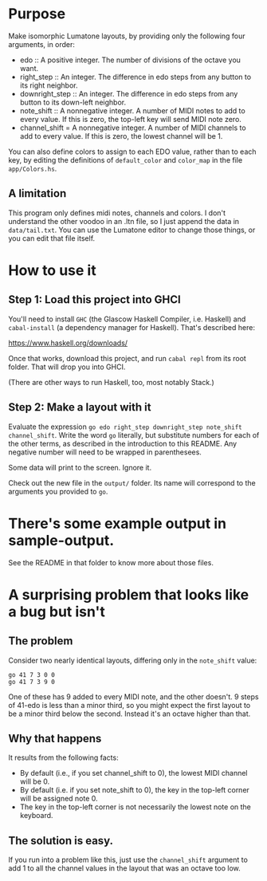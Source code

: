 # Purpose

Make isomorphic Lumatone layouts,
by providing only the following four arguments, in order:
* edo :: A positive integer. The number of divisions of the octave you want.
* right_step :: An integer. The difference in edo steps from any button to its right neighbor.
* downright_step :: An integer. The difference in edo steps from any button to its down-left neighbor.
* note_shift :: A nonnegative integer. A number of MIDI notes to add to every value. If this is zero, the top-left key will send MIDI note zero.
* channel_shift = A nonnegative integer. A number of MIDI channels to add to every value. If this is zero, the lowest channel will be 1.

You can also define colors to assign to each EDO value,
rather than to each key,
by editing the definitions of `default_color` and `color_map`
in the file `app/Colors.hs`.

## A limitation

This program only defines midi notes, channels and colors.
I don't understand the other voodoo in an .ltn file,
so I just append the data in `data/tail.txt`.
You can use the Lumatone editor to change those things,
or you can edit that file itself.


# How to use it

## Step 1: Load this project into GHCI

You'll need to install `GHC` (the Glascow Haskell Compiler, i.e. Haskell)
and `cabal-install` (a dependency manager for Haskell).
That's described here:

https://www.haskell.org/downloads/

Once that works, download this project,
and run `cabal repl` from its root folder.
That will drop you into GHCI.

(There are other ways to run Haskell, too, most notably Stack.)

## Step 2: Make a layout with it

Evaluate the expression `go edo right_step downright_step note_shift channel_shift`. Write the word `go` literally, but substitute numbers for each of the other terms, as described in the introduction to this README. Any negative number will need to be wrapped in parenthesees.

Some data will print to the screen. Ignore it.

Check out the new file in the `output/` folder.
Its name will correspond to the arguments you provided to `go`.


# There's some example output in sample-output.

See the README in that folder to know more about those files.


# A surprising problem that looks like a bug but isn't

## The problem

Consider two nearly identical layouts, differing only in the `note_shift` value:
```
go 41 7 3 0 0
go 41 7 3 9 0
```

One of these has 9 added to every MIDI note, and the other doesn't.
9 steps of 41-edo is less than a minor third,
so you might expect the first layout to be a minor third below the second.
Instead it's an octave higher than that.

## Why that happens

It results from the following facts:

* By default (i.e., if you set channel_shift to 0),
  the lowest MIDI channel will be 0.
* By default (i.e. if you set note_shift to 0),
  the key in the top-left corner will be assigned note 0.
* The key in the top-left corner is not necessarily
  the lowest note on the keyboard.

## The solution is easy.

If you run into a problem like this,
just use the `channel_shift` argument
to add 1 to all the channel values
in the layout that was an octave too low.
